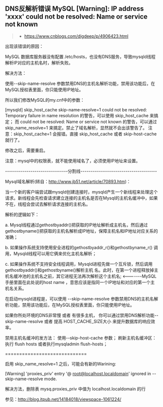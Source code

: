 ## DNS反解析错误   MySQL [Warning]: IP address 'xxxx' could not be resolved: Name or service not known
>*  https://www.cnblogs.com/digdeep/p/4906423.html


出现该错误的原因：

MySQL 数据库服务器没有配置 /etc/hosts，也没有DNS服务，导致mysqld线程解析IP对应的主机名时，解析失败。

解决方法：

使用--skip-name-resolve 参数禁用DNS的主机名解析功能，禁用该功能后，在MySQL授权表里面，你只能使用IP地址。

所以我们修改MySQL的my.cnf中的参数：

[mysqld]
skip_host_cache
skip-name-resolve=1
could not be resolved: Temporary failure in name resolution 的警告，可以使用 skip_host_cache 来搞定；
而 could not be resolved: Name or service not known 的警告，可以通过 skip_name_resolve=1 来搞定。禁止了域名解析，显然就不会出该警告了。
注意：skip_host_cache=1 会报错。直接 skip_host_cache 或者 skip-host-cache 就行了。

修改之后，需要重启。

注意：mysql中的权限表，就不能使用域名了，必须使用IP地址来设置。

 


 

--------------------------------分割线---------------------------------------

Mysql域名解析(转自：http://www.jb51.net/article/70893.htm)：

当一个新的客户端尝试跟mysqld创建连接时，mysqld产生一个新线程来处理这个请求。新线程会先检查请求建立连接的主机名是否在Mysql的主机名缓冲中，如果不在，线程会尝试去解析请求连接的主机名。

解析的逻辑如下：

a. Mysql线程通过gethostbyaddr()把获取的IP地址解析成主机名，然后通过gethostbyname()把获取的主机名解析成IP地址，保障主机名和IP地址对应关系的准确；

b. 如果操作系统支持使用安全进程的gethostbyaddr_r()和gethostbyname_r() 调用，Mysqld线程可以用它俩来优化主机名解析；

c. 如果操作系统不支持安全线程调用，Mysqld进程先做一个互斥锁，然后调用gethostbyaddr()和gethostbyname()解析主机 名。此时，在第一个进程释放掉主机名缓冲池的主机名之前，其它进程无法再次解析这个主机名; <-------MySQL手册里面在此处说的host name ，意思应该是指同一个IP地址和对应的第一个主机名关系。

在启动mysqld进程是，可以使用 --skip-name-resolve 参数禁用DNS的主机名解析功能，禁用该功能后，在MySQL授权表里面，你只能使用IP地址。

如果你所处环境的DNS非常慢 或者 有很多主机， 你可以通过禁用DNS解析功能--skip-name-resolve 或者 提高 HOST_CACHE_SIZE大小 来提升数据库的响应效率。

禁用主机名缓冲的发方法： 使用--skip-host-cache 参数； 刷新主机名缓冲区： 执行 flush hosts 或者执行mysqladmin flush-hosts；

 

=============================

启用 skip_name_resolve=1 之后，可能会有新的Warining:

[Warning] 'proxies_priv' entry '@ root@localhost.localdomain' ignored in --skip-name-resolve mode.

解决方法，删除表 mysq.proxies_priv 中值为 localhost.localdomain 的行

参见：http://blog.itpub.net/14184018/viewspace-1061224/
